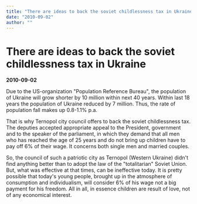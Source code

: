 ```yaml
---
title: "There are ideas to back the soviet childlessness tax in Ukraine"
date: "2010-09-02"
author: ""
---
```


# There are ideas to back the soviet childlessness tax in Ukraine

**2010-09-02** 

Due to the US-organization "Population Reference Bureau", the population of Ukraine will grow shorter by 10 million within next 40 years. Within last 18 years the population of Ukraine reduced by 7 million. Thus, the rate of population fall makes up 0.8-1.1% p.a.

That is why Ternopol city council offers to back the soviet childlessness tax. The deputies accepted appropriate appeal to the President, government and to the speaker of the parliament, in which they demand that all men who has reached the age of 25 years and do not bring up children have to pay off 6% of their wage. It concerns both single men and married couples.

So, the council of such a patriotic city as Ternopol (Western Ukraine) didn't find anything better than to adopt the law of the "totalitarian" Soviet Union. But, what was effective at that times, can be ineffective today. It is pretty possible that today's young people, brought up in the atmosphere of consumption and individualism, will consider 6% of his wage not a big payment for his freedom. All in all, in essence children are result of love, not of any economical interest.